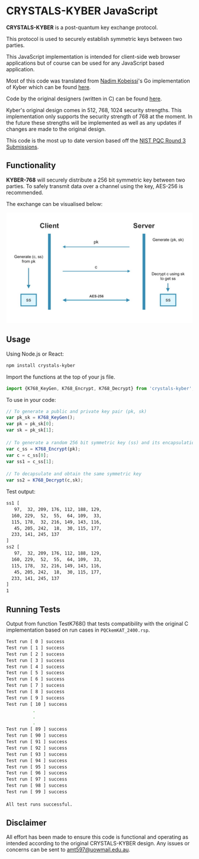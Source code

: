 
# CRYSTALS-KYBER JavaScript

**CRYSTALS-KYBER** is a post-quantum key exchange protocol.

This protocol is used to securely establish symmetric keys between two parties. 

This JavaScript implementation is intended for client-side web browser applications but of course can be used for any JavaScript based application.

Most of this code was translated from [Nadim Kobeissi](https://nadim.computer)'s Go implementation of Kyber which can be found [here](https://github.com/symbolicsoft/kyber-k2so).

Code by the original designers (written in C) can be found [here](https://github.com/pq-crystals/kyber).

Kyber's original design comes in 512, 768, 1024 security strengths. This implementation only supports the security strength of 768 at the moment. In the future these strengths will be implemented as well as any updates if changes are made to the original design.

This code is the most up to date version based off the [NIST PQC Round 3 Submissions](https://csrc.nist.gov/projects/post-quantum-cryptography/round-3-submissions).

## Functionality

**KYBER-768** will securely distribute a 256 bit symmetric key between two parties. To safely transmit data over a channel using the key, AES-256 is recommended.

The exchange can be visualised below:

![](./diagram.jpeg)

## Usage
Using Node.js or React:
```bash
npm install crystals-kyber
```
Import the functions at the top of your js file.
```js
import {K768_KeyGen, K768_Encrypt, K768_Decrypt} from 'crystals-kyber';
```
To use in your code:
```js
// To generate a public and private key pair (pk, sk)
var pk_sk = K768_KeyGen();
var pk = pk_sk[0];
var sk = pk_sk[1];

// To generate a random 256 bit symmetric key (ss) and its encapsulation (c)
var c_ss = K768_Encrypt(pk);
var c = c_ss[0];
var ss1 = c_ss[1];

// To decapsulate and obtain the same symmetric key
var ss2 = K768_Decrypt(c,sk);
```
Test output:
```bash
ss1 [
   97,  32, 209, 176, 112, 188, 129,
  160, 229,  52,  55,  64, 109,  33,
  115, 178,  32, 216, 149, 143, 116,
   45, 205, 242,  18,  30, 115, 177,
  233, 141, 245, 137
]
ss2 [
   97,  32, 209, 176, 112, 188, 129,
  160, 229,  52,  55,  64, 109,  33,
  115, 178,  32, 216, 149, 143, 116,
   45, 205, 242,  18,  30, 115, 177,
  233, 141, 245, 137
]
1
```
## Running Tests
Output from function TestK768() that tests compatibility with the original C implementation based on run cases in `PQCkemKAT_2400.rsp`.
```bash
Test run [ 0 ] success
Test run [ 1 ] success
Test run [ 2 ] success
Test run [ 3 ] success
Test run [ 4 ] success
Test run [ 5 ] success
Test run [ 6 ] success
Test run [ 7 ] success
Test run [ 8 ] success
Test run [ 9 ] success
Test run [ 10 ] success
          .
          .
          .
Test run [ 89 ] success
Test run [ 90 ] success
Test run [ 91 ] success
Test run [ 92 ] success
Test run [ 93 ] success
Test run [ 94 ] success
Test run [ 95 ] success
Test run [ 96 ] success
Test run [ 97 ] success
Test run [ 98 ] success
Test run [ 99 ] success

All test runs successful.
```

## Disclaimer
All effort has been made to ensure this code is functional and operating as intended according to the original CRYSTALS-KYBER design. Any issues or concerns can be sent to amt597@uowmail.edu.au.
